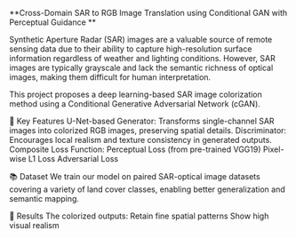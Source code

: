 **Cross-Domain SAR to RGB Image Translation using Conditional GAN with Perceptual Guidance **

Synthetic Aperture Radar (SAR) images are a valuable source of remote sensing data due to their ability to capture high-resolution surface information regardless of weather and lighting conditions. However, SAR images are typically grayscale and lack the semantic richness of optical images, making them difficult for human interpretation.

This project proposes a deep learning-based SAR image colorization method using a Conditional Generative Adversarial Network (cGAN).

🔧 Key Features
U-Net-based Generator: Transforms single-channel SAR images into colorized RGB images, preserving spatial details.
Discriminator: Encourages local realism and texture consistency in generated outputs.
Composite Loss Function:
Perceptual Loss (from pre-trained VGG19)
Pixel-wise L1 Loss
Adversarial Loss

📚 Dataset
We train our model on paired SAR-optical image datasets covering a variety of land cover classes, enabling better generalization and semantic mapping.

🎯 Results
The colorized outputs:
Retain fine spatial patterns
Show high visual realism

